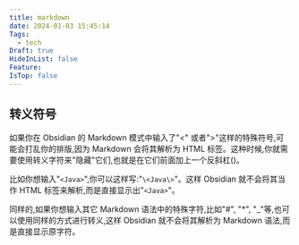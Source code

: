 ```yaml
---
title: markdown
date: 2024-01-03 15:45:14
Tags:
  - tech
Draft: true
HideInList: false
Feature: 
IsTop: false
---
```

## 转义符号

如果你在 Obsidian 的 Markdown 模式中输入了"<" 或者">"这样的特殊符号,可能会打乱你的排版,因为 Markdown 会将其解析为 HTML 标签。这种时候,你就需要使用转义字符来"隐藏"它们,也就是在它们前面加上一个反斜杠(\)。

比如你想输入"`<Java>`",你可以这样写:"`\<Java\>`"。这样 Obsidian 就不会将其当作 HTML 标签来解析,而是直接显示出"`<Java>`"。

同样的,如果你想输入其它 Markdown 语法中的特殊字符,比如"#", "\*", "\_"等,也可以使用同样的方式进行转义,这样 Obsidian 就不会将其解析为 Markdown 语法,而是直接显示原字符。

<!--more-->
